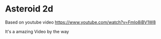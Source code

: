 # Asteroid 2d

Based on youtube video https://www.youtube.com/watch?v=FmIo8iBV1W8

It's a amazing Video by the way
